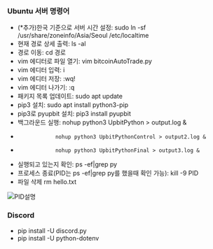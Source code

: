 
### Ubuntu 서버 명령어
- (*추가)한국 기준으로 서버 시간 설정: sudo ln -sf /usr/share/zoneinfo/Asia/Seoul /etc/localtime
- 현재 경로 상세 출력: ls -al
- 경로 이동: cd 경로
- vim 에디터로 파일 열기: vim bitcoinAutoTrade.py
- vim 에디터 입력: i
- vim 에디터 저장: :wq!
- vim 에디터 나가기: :q
- 패키지 목록 업데이트: sudo apt update
- pip3 설치: sudo apt install python3-pip
- pip3로 pyupbit 설치: pip3 install pyupbit
- 백그라운드 실행: nohup python3 UpbitPython > output.log &
-                 nohup python3 UpbitPythonControl > output2.log &
-                 nohup python3 UpbitPythonFinal > output3.log &
- 실행되고 있는지 확인: ps -ef|grep py
- 프로세스 종료(PID는 ps -ef|grep py를 했을때 확인 가능): kill -9 PID
- 파일 삭제 rm hello.txt

![PID설명](https://user-images.githubusercontent.com/58558338/115999411-9133ef00-a626-11eb-8aa0-82a1114936e8.PNG)

### Discord
- pip install -U discord.py
- pip install -U python-dotenv

